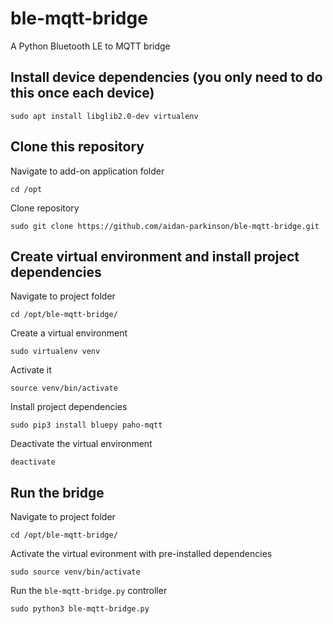 # ble-mqtt-bridge
A Python Bluetooth LE to MQTT bridge

## Install device dependencies (you only need to do this once each device)
```
sudo apt install libglib2.0-dev virtualenv
```

## Clone this repository
Navigate to add-on application folder
```
cd /opt
```
Clone repository
```
sudo git clone https://github.com/aidan-parkinson/ble-mqtt-bridge.git
```

## Create virtual environment and install project dependencies
Navigate to project folder
```
cd /opt/ble-mqtt-bridge/
```
Create a virtual environment
```
sudo virtualenv venv
```
Activate it
```
source venv/bin/activate
```
Install project dependencies
```
sudo pip3 install bluepy paho-mqtt
```
Deactivate the virtual environment
```
deactivate
```

## Run the bridge
Navigate to project folder
```
cd /opt/ble-mqtt-bridge/
```
Activate the virtual evironment with pre-installed dependencies
```
sudo source venv/bin/activate
```
Run the `ble-mqtt-bridge.py` controller
```
sudo python3 ble-mqtt-bridge.py
```
